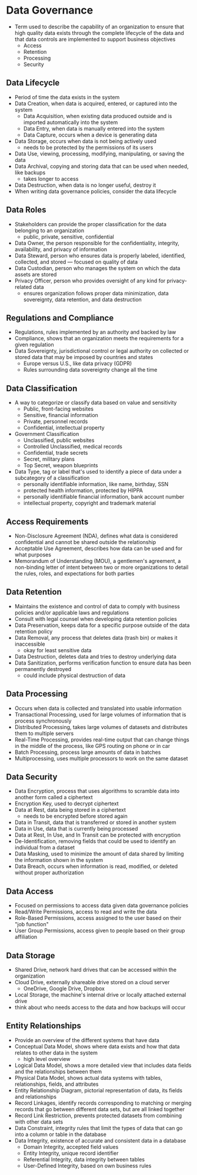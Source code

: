 # Data Governance

- Term used to describe the capability of an organization to ensure that high quality data exists through the complete lifecycle of the data and that data controls are implemented to support business objectives
    - Access
    - Retention
    - Processing
    - Security
    
## Data Lifecycle

- Period of time the data exists in the system
- Data Creation, when data is acquired, entered, or captured into the system
    - Data Acquisition, when existing data produced outside and is imported automatically into the system
    - Data Entry, when data is manually entered into the system
    - Data Capture, occurs when a device is generating data
- Data Storage, occurs when data is not being actively used
    - needs to be protected by the permissions of its users
- Data Use, viewing, processing, modifying, manipulating, or saving the data
- Data Archival, copying and storing data that can be used when needed, like backups
    - takes longer to access
- Data Destruction, when data is no longer useful, destroy it
- When writing data governance policies, consider the data lifecycle

## Data Roles

- Stakeholders can provide the proper classification for the data belonging to an organization
    - public, private, sensitive, confidential
- Data Owner, the person responsible for the confidentiality, integrity, availability, and privacy of information
- Data Steward, person who ensures data is properly labeled, identified, collected, and stored — focused on quality of data
- Data Custodian, person who manages the system on which the data assets are stored
- Privacy Officer, person who provides oversight of any kind for privacy-related data
    - ensures organization follows proper data minimization, data sovereignty, data retention, and data destruction
    
## Regulations and Compliance

- Regulations, rules implemented by an authority and backed by law
- Compliance, shows that an organization meets the requirements for a given regulation
- Data Sovereignty, jurisdictional control or legal authority on collected or stored data that may be imposed by countries and states
    - Europe versus U.S., like data privacy (GDPR)
    - Rules surrounding data sovereignty change all the time
    
## Data Classification

- A way to categorize or classify data based on value and sensitivity
    - Public, front-facing websites
    - Sensitive, financial information
    - Private, personnel records
    - Confidential, intellectual property
- Government Classification
    - Unclassified, public websites
    - Controlled Unclassified, medical records
    - Confidential, trade secrets
    - Secret, military plans
    - Top Secret, weapon blueprints
- Data Type, tag or label that's used to identify a piece of data under a subcategory of a classification
    - personally identifiable information, like name, birthday, SSN
    - protected health information, protected by HIPPA
    - personally identifiable financial information, bank account number
    - intellectual property, copyright and trademark material
    
## Access Requirements

- Non-Disclosure Agreement (NDA), defines what data is considered confidential and cannot be shared outside the relationship
- Acceptable Use Agreement, describes how data can be used and for what purposes
- Memorandum of Understanding (MOU), a gentlemen's agreement, a non-binding letter of intent between two or more organizations to detail the rules, roles, and expectations for both parties

## Data Retention

- Maintains the existence and control of data to comply with business policies and/or applicable laws and regulations
- Consult with legal counsel when developing data retention policies
- Data Preservation, keeps data for a specific purpose outside of the data retention policy
- Data Removal, any process that deletes data (trash bin) or makes it inaccessible
    - okay for least sensitive data
- Data Destruction, deletes data and tries to destroy underlying data
- Data Sanitization, performs verification function to ensure data has been permanently destroyed
    - could include physical destruction of data
    
## Data Processing

- Occurs when data is collected and translated into usable information
- Transactional Processing, used for large volumes of information that is process synchronously
- Distributed Processing, takes large volumes of datasets and distributes them to multiple servers
- Real-Time Processing, provides real-time output that can change things in the middle of the process, like GPS routing on phone or in car
- Batch Processing, process large amounts of data in batches
- Multiprocessing, uses multiple processors to work on the same dataset

## Data Security

- Data Encryption, process that uses algorithms to scramble data into another form called a ciphertext
- Encryption Key, used to decrypt ciphertext
- Data at Rest, data being stored in a ciphertext
    - needs to be encrypted before stored again
- Data in Transit, data that is transferred or stored in another system
- Data in Use, data that is currently being processed
- Data at Rest, In Use, and In Transit can be protected with encryption
- De-Identification, removing fields that could be used to identify an individual from a dataset
- Data Masking, used to minimize the amount of data shared by limiting the information shown in the system
- Data Breach, occurs when information is read, modified, or deleted without proper authorization


## Data Access

- Focused on permissions to access data given data governance policies
- Read/Write Permissions, access to read and write the data
- Role-Based Permissions, access assigned to the user based on their "job function"
- User Group Permissions, access given to people based on their group affiliation

## Data Storage

- Shared Drive, network hard drives that can be accessed within the organization
- Cloud Drive, externally shareable drive stored on a cloud server
    - OneDrive, Google Drive, Dropbox
- Local Storage, the machine's internal drive or locally attached external drive
- think about who needs access to the data and how backups will occur

## Entity Relationships

- Provide an overview of the different systems that have data
- Conceptual Data Model, shows where data exists and how that data relates to other data in the system
    - high level overview
- Logical Data Model, shows a more detailed view that includes data fields and the relationships between them
- Physical Data Model, shows actual data systems with tables, relationships, fields, and attributes
- Entity Relationship Diagram, pictorial representation of data, its fields and relationships
- Record Linkages, identify records corresponding to matching or merging records that go between different data sets, but are all linked together
- Record Link Restriction, prevents protected datasets from combining with other data sets
- Data Constraint, integrity rules that limit the types of data that can go into a column or table in the database
- Data Integrity, existence of accurate and consistent data in a database
    - Domain Integrity, accepted field values
    - Entity Integrity, unique record identifier
    - Referential Integrity, data integrity between tables
    - User-Defined Integrity, based on own business rules
    


